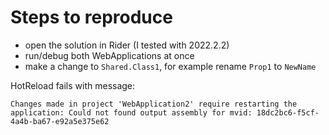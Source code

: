 ﻿# Steps to reproduce

- open the solution in Rider (I tested with 2022.2.2)
- run/debug both WebApplications at once
- make a change to `Shared.Class1`, for example rename `Prop1` to `NewName`

HotReload fails with message: 

```
Changes made in project 'WebApplication2' require restarting the application: Could not found output assembly for mvid: 18dc2bc6-f5cf-4a4b-ba67-e92a5e375e62
```

